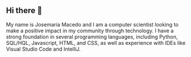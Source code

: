 ## Hi there 👋

<!--
**jmacedoc1/jmacedoc1** is a ✨ _special_ ✨ repository because its `README.md` (this file) appears on your GitHub profile.

Here are some ideas to get you started:

- 🔭 I’m currently working on ...
- 🌱 I’m currently learning ...
- 👯 I’m looking to collaborate on ...
- 🤔 I’m looking for help with ...
- 💬 Ask me about ...
- 📫 How to reach me: ...
- 😄 Pronouns: ...
- ⚡ Fun fact: ...
-->

My name is Josemaria Macedo and I am a computer scientist looking to make a positive impact in my community through technology. I have a strong foundation in several programming languages, including Python, SQL/HQL, Javascript, HTML, and CSS, as well as experience with IDEs like Visual Studio Code and IntelliJ.
